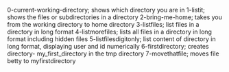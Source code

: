 0-current-working-directory; shows which directory you are in
1-listit; shows the files or subdirectories in a directory
2-bring-me-home; takes you from the working directory to home directory
3-listfiles; list files in a directory in long format
4-listmorefiles; lists all files in a directory in long format including hidden files
5-listfilesdigitonly; list content of directory in long format, displaying user and id numerically
6-firstdirectory; creates directory- my_first_directory in the tmp directory
7-movethatfile; moves file betty to myfirstdirectory
